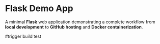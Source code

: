 # Flask Demo App

A minimal **Flask** web application demonstrating a complete workflow from **local development** to **GitHub hosting** and **Docker containerization**.

#trigger build test
